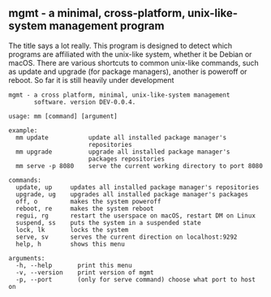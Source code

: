 ## mgmt - a minimal, cross-platform, unix-like-system management program
The title says a lot really. This program is designed to detect which programs
are affiliated with the unix-like system, whether it be Debian or macOS. There
are various shortcuts to common unix-like commands, such as update and upgrade
(for package managers), another is poweroff or reboot. So far it is still
heavily under development

```
mgmt - a cross platform, minimal, unix-like-system management
       software. version DEV-0.0.4.

usage: mm [command] [argument] 

example:
  mm update           update all installed package manager's
                      repositories
  mm upgrade          upgrade all installed package manager's
                      packages repositories
  mm serve -p 8080    serve the current working directory to port 8080

commands:
  update, up     updates all installed package manager's repositories
  upgrade, ug    upgrades all installed package manager's packages
  off, o         makes the system poweroff
  reboot, re     makes the system reboot
  regui, rg      restart the userspace on macOS, restart DM on Linux
  suspend, ss    puts the system in a suspended state
  lock, lk       locks the system
  serve, sv      serves the current direction on localhost:9292
  help, h        shows this menu

arguments:
  -h, --help       print this menu
  -v, --version    print version of mgmt
  -p, --port       (only for serve command) choose what port to host on
```
